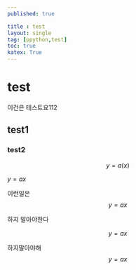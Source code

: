 ```yaml
---
published: true

title : test
layout: single
tag: [ppython,test]
toc: true
katex: True
---
```


# test

이건은 테스트요112

## test1

### test2

$$
y= a(x)
$$



$y=ax$



이런일은$$y=ax$$



하지 말아야한다

$$
y=ax
$$

하지말아야해 $$y=ax$$
